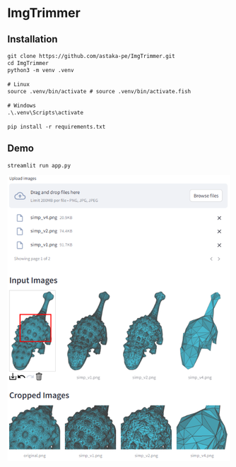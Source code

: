 # ImgTrimmer

## Installation

```
git clone https://github.com/astaka-pe/ImgTrimmer.git
cd ImgTrimmer
python3 -m venv .venv

# Linux
source .venv/bin/activate # source .venv/bin/activate.fish

# Windows
.\.venv\Scripts\activate

pip install -r requirements.txt
```

## Demo

```
streamlit run app.py
```

![Image](docs/demo.png)